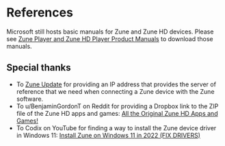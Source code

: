# References

Microsoft still hosts basic manuals for Zune and Zune HD devices. Please see [Zune Player and Zune HD Player Product Manuals](https://www.microsoft.com/en-us/download/details.aspx?id=30468) to download those manuals.

## Special thanks

- To [Zune Update](https://www.zuneupdate.com/) for providing an IP address that provides the server of reference that we need when connecting a Zune device with the Zune software.
- To u/BenjaminGordonT on Reddit for providing a Dropbox link to the ZIP file of the Zune HD apps and games: [All the Original Zune HD Apps and Games!](https://www.reddit.com/r/Zune/comments/52yo3h/all_the_original_zune_hd_apps_and_games/)
- To Codix on YouTube for finding a way to install the Zune device driver in Windows 11: [Install Zune on Windows 11 in 2022 (FIX DRIVERS)](https://www.youtube.com/watch?v=rWbWZt_T34w&t=407s)

